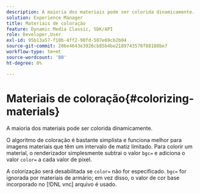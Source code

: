 ```yaml
---
description: A maioria dos materiais pode ser colorida dinamicamente.
solution: Experience Manager
title: Materiais de coloração
feature: Dynamic Media Classic, SDK/API
role: Developer,User
exl-id: 95b13a57-f10b-4ff2-90fd-507e69cb2b04
source-git-commit: 206e4643e3926cb85b4be2189743578f88180be7
workflow-type: tm+mt
source-wordcount: '80'
ht-degree: 0%

---
```


# Materiais de coloração{#colorizing-materials}

A maioria dos materiais pode ser colorida dinamicamente.

O algoritmo de coloração é bastante simplista e funciona melhor para imagens materiais que têm um intervalo de matiz limitado. Para colorir um material, o renderizador simplesmente subtrai o valor `bgc=` e adiciona o valor `color=` a cada valor de pixel.

A colorização será desabilitada se `color=` não for especificado. `bgc=` for ignorada por materiais de armário; em vez disso, o valor de cor base incorporado no  [!DNL vnc] arquivo é usado.
